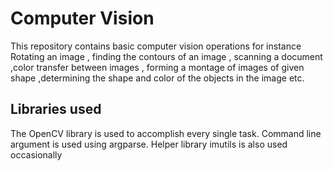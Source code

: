 # Computer Vision

This repository contains basic computer vision operations for instance Rotating an image , finding the contours of an image , scanning a document
,color transfer between images , forming a montage of images of given shape ,determining the shape and color of the objects in the image etc.

## Libraries used
The OpenCV library is used to accomplish every single task. Command line argument is used using argparse. Helper library imutils is also used
occasionally
